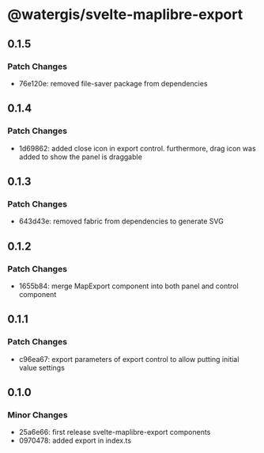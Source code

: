 # @watergis/svelte-maplibre-export

## 0.1.5

### Patch Changes

- 76e120e: removed file-saver package from dependencies

## 0.1.4

### Patch Changes

- 1d69862: added close icon in export control. furthermore, drag icon was added to show the panel is draggable

## 0.1.3

### Patch Changes

- 643d43e: removed fabric from dependencies to generate SVG

## 0.1.2

### Patch Changes

- 1655b84: merge MapExport component into both panel and control component

## 0.1.1

### Patch Changes

- c96ea67: export parameters of export control to allow putting initial value settings

## 0.1.0

### Minor Changes

- 25a6e66: first release svelte-maplibre-export components
- 0970478: added export in index.ts
